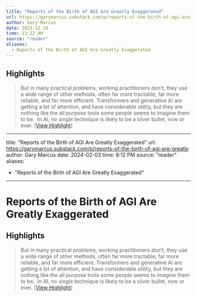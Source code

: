 ```yaml
---
title: "Reports of the Birth of AGI Are Greatly Exaggerated"
url: https://garymarcus.substack.com/p/reports-of-the-birth-of-agi-are-greatly
author: Gary Marcus
date: 2023-12-10
time: 11:22 AM
source: "reader"
aliases:
  - Reports of the Birth of AGI Are Greatly Exaggerated
---
```

## Highlights
> But in many practical problems, working practitioners don’t; they use a wide range of other methods, often far more tractable, far more reliable, and far more efficient. Transformers and generative AI are getting a lot of attention, and have considerable utility, but they are nothing like the all purpose tools some people seems to imagine them to be.  In AI, no single technique is likely to be a silver bullet, now or ever. ([View Highlight](https://read.readwise.io/read/01he007h3dhj8c6bbae7fcy5a3))

---
title: "Reports of the Birth of AGI Are Greatly Exaggerated"
url: https://garymarcus.substack.com/p/reports-of-the-birth-of-agi-are-greatly
author: Gary Marcus
date: 2024-02-03
time: 8:12 PM
source: "reader"
aliases:
  - "Reports of the Birth of AGI Are Greatly Exaggerated"
---
# Reports of the Birth of AGI Are Greatly Exaggerated

## Highlights
> But in many practical problems, working practitioners don’t; they use a wide range of other methods, often far more tractable, far more reliable, and far more efficient. Transformers and generative AI are getting a lot of attention, and have considerable utility, but they are nothing like the all purpose tools some people seems to imagine them to be.  In AI, no single technique is likely to be a silver bullet, now or ever. ([View Highlight](https://read.readwise.io/read/01he007h3dhj8c6bbae7fcy5a3))

